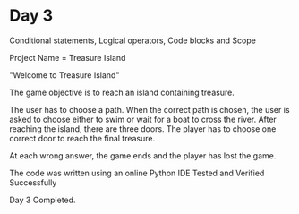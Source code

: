 # Day 3
Conditional statements, Logical operators, Code blocks and Scope

Project Name = Treasure Island

"Welcome to Treasure Island"

The game objective is to reach an island containing treasure.

The user has to choose a path.
When the correct path is chosen, the user is asked to choose either to swim or wait for a boat to cross the river.
After reaching the island, there are three doors. The player has to choose one correct door to reach the final treasure.

At each wrong answer, the game ends and the player has lost the game.

The code was written using an online Python IDE
Tested and Verified Successfully

Day 3 Completed.